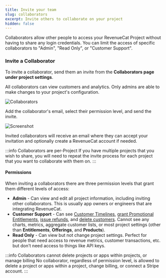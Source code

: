 ```yaml
---
title: Invite your team
slug: collaborators
excerpt: Invite others to collaborate on your project
hidden: false
---
```


Collaborators allow other people to access your RevenueCat Project without having to share any login credentials. You can limit the access of specific collaborators to "Admin", "Read Only", or "Customer Support".

### Invite a Collaborator

To invite a collaborator, send them an invite from the **Collaborators page under project settings**.

All collaborators can view customers and analytics. Only admins are able to make changes to your project's configuration.

![Collaborators](https://files.readme.io/07e6112-app.revenuecat.com_projects_85ff18c7_collaborators.png)

Add the collaborator's email, select their permission level, and send the invite.

![Screenshot](https://files.readme.io/1b67b03-Screenshot_2023-03-27_at_4.26.50_PM.png)

Invited collaborators will receive an email where they can accept your invitation and optionally create a RevenueCat account if needed.

:::info Collaborators are per-Project
If you have multiple projects that you wish to share, you will need to repeat the invite process for each project that you want to collaborate with them on.
:::

#### Permissions

When inviting a collaborators there are three permission levels that grant them different levels of access:

- **Admin** - Can view and edit all project information, including inviting other collaborators. This is usually app owners or engineers that are integrating RevenueCat.
- **Customer Support** - Can see [Customer Timelines](/dashboard-and-metrics/customers-group/basic-information), [grant Promotional Entitlements](/dashboard-and-metrics/customers-group/promotionals), [issue refunds](/dashboard-and-metrics/customers-group/customer-history#section-refunding-subscriptions), and [delete customers](/dashboard-and-metrics/customers-group/manage-users). Cannot see any charts, metrics, aggregate customer lists, or most project settings (other than **Entitlements**, **Offerings**, and **Products**).
- **Read Only** - Can view but not change project settings. Perfect for people that need access to revenue metrics, customer transactions, etc. but don't need access to things like API keys.

:::info Collaborators cannot delete projects or apps within projects, or manage billing
No collaborator, regardless of permission level, is allowed to delete a project or apps within a project, change billing, or connect a Stripe account.
:::
